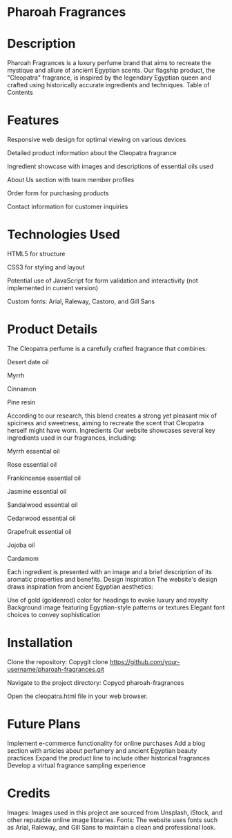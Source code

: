 # Pharoah Fragrances
# Description
Pharoah Fragrances is a luxury perfume brand that aims to recreate the mystique and allure of ancient Egyptian scents. Our flagship product, the "Cleopatra" fragrance, is inspired by the legendary Egyptian queen and crafted using historically accurate ingredients and techniques.
Table of Contents

# Features

Responsive web design for optimal viewing on various devices

Detailed product information about the Cleopatra fragrance

Ingredient showcase with images and descriptions of essential oils used

About Us section with team member profiles

Order form for purchasing products

Contact information for customer inquiries


# Technologies Used

HTML5 for structure

CSS3 for styling and layout

Potential use of JavaScript for form validation and interactivity (not implemented in current version)

Custom fonts: Arial, Raleway, Castoro, and Gill Sans


# Product Details
The Cleopatra perfume is a carefully crafted fragrance that combines:

Desert date oil

Myrrh

Cinnamon

Pine resin

According to our research, this blend creates a strong yet pleasant mix of spiciness and sweetness, aiming to recreate the scent that Cleopatra herself might have worn.
Ingredients
Our website showcases several key ingredients used in our fragrances, including:

Myrrh essential oil

Rose essential oil

Frankincense essential oil

Jasmine essential oil

Sandalwood essential oil

Cedarwood essential oil

Grapefruit essential oil

Jojoba oil

Cardamom


Each ingredient is presented with an image and a brief description of its aromatic properties and benefits.
Design Inspiration
The website's design draws inspiration from ancient Egyptian aesthetics:

Use of gold (goldenrod) color for headings to evoke luxury and royalty
Background image featuring Egyptian-style patterns or textures
Elegant font choices to convey sophistication

# Installation

Clone the repository:
Copygit clone https://github.com/your-username/pharoah-fragrances.git

Navigate to the project directory:
Copycd pharoah-fragrances

Open the cleopatra.html file in your web browser.

# Future Plans

Implement e-commerce functionality for online purchases
Add a blog section with articles about perfumery and ancient Egyptian beauty practices
Expand the product line to include other historical fragrances
Develop a virtual fragrance sampling experience

# Credits
Images: Images used in this project are sourced from Unsplash, iStock, and other reputable online image libraries.
Fonts: The website uses fonts such as Arial, Raleway, and Gill Sans to maintain a clean and professional look.
